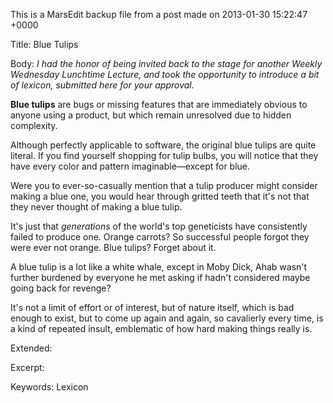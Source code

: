 This is a MarsEdit backup file from a post made on 2013-01-30 15:22:47 +0000

Title:
Blue Tulips

Body:
<em>I had the honor of being invited back to the stage for another Weekly Wednesday Lunchtime Lecture, and took the opportunity to introduce a bit of lexicon, submitted here for your approval.</em>

<strong>Blue tulips</strong> are bugs or missing features that are immediately obvious to anyone using a product, but which remain unresolved due to hidden complexity. 

Although perfectly applicable to software, the original blue tulips are quite literal. If you find yourself shopping for tulip bulbs, you will notice that they have every color and pattern imaginable—except for blue. 

Were you to ever-so-casually mention that a tulip producer might consider making a blue one, you would hear through gritted teeth that it's not that they never thought of making a blue tulip.

It's just that <em>generations</em> of the world's top geneticists have consistently failed to produce one. Orange carrots? So successful people forgot they were ever not orange. Blue tulips? Forget about it. 

A blue tulip is a lot like a white whale, except in Moby Dick, Ahab wasn't further burdened by everyone he met asking if hadn't considered maybe going back for revenge?

It's not a limit of effort or of interest, but of nature itself, which is bad enough to exist, but to come up again and again, so cavalierly every time, is a kind of repeated insult, emblematic of how hard making things really is.

Extended:


Excerpt:


Keywords:
Lexicon